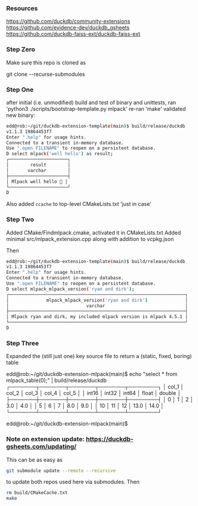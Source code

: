 
### Resources

https://github.com/duckdb/community-extensions
https://github.com/evidence-dev/duckdb_gsheets 
https://github.com/duckdb-faiss-ext/duckdb-faiss-ext

### Step Zero

Make sure this repo is cloned as 

   git clone --recurse-submodules 

### Step One

after initial (i.e. unmodified) build and test of binary and unittests,
ran 'python3 ./scripts/bootstrap-template.py mlpack'
re-ran 'make'
validated new binary:

```sh
edd@rob:~/git/duckdb-extension-template(main)$ build/release/duckdb
v1.1.3 19864453f7
Enter ".help" for usage hints.
Connected to a transient in-memory database.
Use ".open FILENAME" to reopen on a persistent database.
D select mlpack('well hello') as result;
┌──────────────────────┐
│        result        │
│       varchar        │
├──────────────────────┤
│ Mlpack well hello 🐥 │
└──────────────────────┘
D
```

Also added `ccache` to top-level CMakeLists.txt 'just in case'


### Step Two

Added CMake/Findmlpack.cmake, activated it in CMakeLists.txt
Added minimal src/mlpack_extension.cpp along with addition to vcpkg.json

Then

```sh
edd@rob:~/git/duckdb-extension-template(main)$ build/release/duckdb
v1.1.3 19864453f7
Enter ".help" for usage hints.
Connected to a transient in-memory database.
Use ".open FILENAME" to reopen on a persistent database.
D select mlpack_mlpack_version('ryan and dirk');
┌──────────────────────────────────────────────────────────────────┐
│              mlpack_mlpack_version('ryan and dirk')              │
│                             varchar                              │
├──────────────────────────────────────────────────────────────────┤
│ Mlpack ryan and dirk, my included mlpack version is mlpack 4.5.1 │
└──────────────────────────────────────────────────────────────────┘
D
```

### Step Three

Expanded the (still just one) key source file to return a (static, fixed,
boring) table

edd@rob:~/git/duckdb-extension-mlpack(main)$ echo "select * from mlpack_table(0);" |  build/release/duckdb
┌───────┬───────┬───────┬───────┬────────┐
│ col_1 │ col_2 │ col_3 │ col_4 │ col_5  │
│ int16 │ int32 │ int64 │ float │ double │
├───────┼───────┼───────┼───────┼────────┤
│     0 │     1 │     2 │   3.0 │    4.0 │
│     5 │     6 │     7 │   8.0 │    9.0 │
│    10 │    11 │    12 │  13.0 │   14.0 │
└───────┴───────┴───────┴───────┴────────┘

edd@rob:~/git/duckdb-extension-mlpack(main)$ 


### Note on extension update:  https://duckdb-gsheets.com/updating/

This can be as easy as 

```sh
git submodule update --remote --recursive
```

to update both repos used here via submodules. Then

```sh
rm build/CMakeCache.txt
make
```

